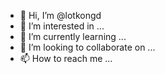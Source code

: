 - 👋 Hi, I’m @lotkongd
- 👀 I’m interested in ...
- 🌱 I’m currently learning ...
- 💞️ I’m looking to collaborate on ...
- 📫 How to reach me ...

<!---
lotkongd/lotkongd is a ✨ special ✨ repository because its `README.md` (this file) appears on your GitHub profile.
You can click the Preview link to take a look at your changes.
--->
